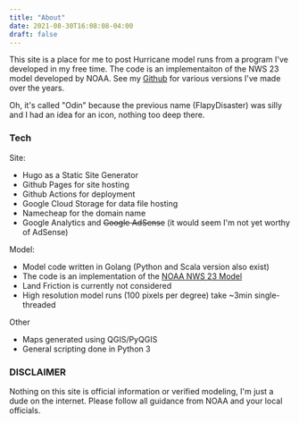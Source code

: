 ```yaml
---
title: "About"
date: 2021-08-30T16:08:08-04:00
draft: false
---
```


This site is a place for me to post Hurricane model runs from a program I've developed in my free time.  The code is an implementaiton of the NWS 23 model developed by NOAA.  See my [Github](https://github.com/cliftbar) for various versions I've made over the years.

Oh, it's called "Odin" because the previous name (FlapyDisaster) was silly and I had an idea for an icon, nothing too deep there.

### Tech
Site:
- Hugo as a Static Site Generator
- Github Pages for site hosting
- Github Actions for deployment
- Google Cloud Storage for data file hosting
- Namecheap for the domain name
- Google Analytics and ~~Google AdSense~~ (it would seem I'm not yet worthy of AdSense)

Model:
- Model code written in Golang (Python and Scala version also exist)
- The code is an implementation of the [NOAA NWS 23 Model](https://repository.library.noaa.gov/view/noaa/6948)
- Land Friction is currently not considered
- High resolution model runs (100 pixels per degree) take ~3min single-threaded

Other
- Maps generated using QGIS/PyQGIS
- General scripting done in Python 3

### DISCLAIMER
Nothing on this site is official information or verified modeling, I'm just a dude on the internet.  Please follow all guidance from NOAA and your local officials.
